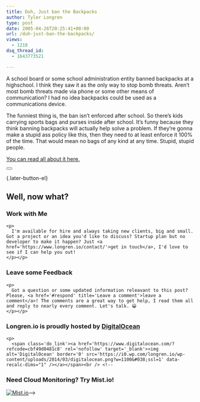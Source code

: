 ```yaml
---
title: Duh, Just ban the Backpacks
author: Tyler Longren
type: post
date: 2005-04-26T20:25:41+00:00
url: /duh-just-ban-the-backpacks/
views:
  - 1218
dsq_thread_id:
  - 1643773521

---
```

A school board or some school administration entity banned backpacks at a highschool. I think they saw it as the only way to stop bomb threats. Aren&#8217;t most bomb threats made via phone or some other means of communication? I had no idea backpacks could be used as a communications device.

The funniest thing is, the ban isn&#8217;t enforced after school. So there&#8217;s kids carrying sports bags and purses inside after school. It&#8217;s funny because they think banning backpacks will actually help solve a problem. If they&#8217;re gonna make a stupid ass policy like this, then they need to at least enforce it 100% of the time. That would mean no bags of any kind at any time. Stupid, stupid people.

[You can read all about it here.][1] 

<div class="wpulike wpulike-default " >
  <div class="wp_ulike_general_class wp_ulike_is_not_liked">
    <button type="button"
					aria-label="Like Button"
					data-ulike-id="1818"
					data-ulike-nonce="9aa4d536e7"
					data-ulike-type="likeThis"
					data-ulike-template="wpulike-default"
					data-ulike-display-likers="0"
					data-ulike-disable-pophover="0"
					class="wp_ulike_btn wp_ulike_put_image wp_likethis_1818"></button><span class="count-box"></span>
  </div>
</div>

[][2]{.later-button-el}

<div class='what-next'>
  <h2>
    Well, now what?
  </h2>
  
  <div class='hire'>
    <h3>
      Work with Me
    </h3>
    
    <p>
      I'm available for hire and always taking new clients, big and small. Got a project or an idea you'd like to discuss? Startup plan but no developer to make it happen? Just <a href='https://www.longren.io/contact/'>get in touch</a>, I'd love to see if I can help you out!
    </p></p>
  </div>
  
  <div class='hire'>
    <h3>
      Leave some Feedback
    </h3>
    
    <p>
      Got a question or some updated information releavant to this post? Please, <a href='#respond' title='Leave a comment'>leave a comment</a>! The comments are a great way to get help, I read them all and reply to nearly every comment. Let's talk. 😀
    </p></p>
  </div>
  
  <div class='now-what-bottom-ad'>
    <h3>
      Longren.io is proudly hosted by <a href='https://www.digitalocean.com/?refcode=cbf49d0481c8'>DigitalOcean</a>
    </h3>
    
    <p>
      <span class='do_link'><a href='https://www.digitalocean.com/?refcode=cbf49d0481c8' rel='nofollow' target='_blank'><img alt='DigitalOcean' border='0' src='https://i0.wp.com/longren.io/wp-content/uploads/2014/03/digitalocean.png?w=1100&#038;ssl=1' data-recalc-dims="1" /></a></span><br /> <!--

<h3>Need Cloud Monitoring? Try Mist.io!</h3>

<span class='do_link'><a href='http://mist.io/?ref=tyler' rel='nofollow' target='_blank'><img alt='Mist.io' border='0' src='https://i0.wp.com/longren.io/wp-content/uploads/2014/04/mistio.jpg?w=1100&#038;ssl=1' data-recalc-dims="1"></a></span>--></div> </div>

 [1]: http://www.mcall.com/news/local/all-b1-1bombagapr26,0,1055453.story?coll=all-newslocal-hed
 [2]: #